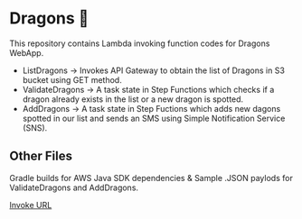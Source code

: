# Dragons 🐉
This repository contains Lambda invoking function codes for Dragons WebApp.
- ListDragons ->  Invokes API Gateway to obtain the list of Dragons in S3 bucket using GET method.
- ValidateDragons -> A task state in Step Functions which checks if a dragon already exists in the list or a new dragon is spotted.
- AddDragons -> A task state in Step Fuctions which adds new dagons spotted in our list and sends an SMS using Simple Notification Service (SNS).
## Other Files
Gradle builds for AWS Java SDK dependencies & Sample .JSON paylods for ValidateDragons and AddDragons.

[Invoke URL](https://k-javaproj.s3.amazonaws.com/dragonsapp/index.html)
